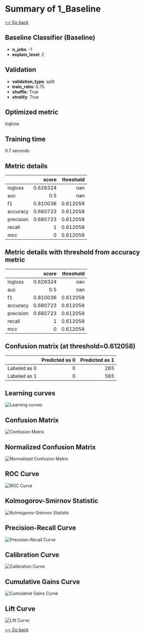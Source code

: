 # Summary of 1_Baseline

[<< Go back](../README.md)


## Baseline Classifier (Baseline)
- **n_jobs**: -1
- **explain_level**: 2

## Validation
 - **validation_type**: split
 - **train_ratio**: 0.75
 - **shuffle**: True
 - **stratify**: True

## Optimized metric
logloss

## Training time

0.7 seconds

## Metric details
|           |    score |   threshold |
|:----------|---------:|------------:|
| logloss   | 0.626324 |  nan        |
| auc       | 0.5      |  nan        |
| f1        | 0.810036 |    0.612058 |
| accuracy  | 0.680723 |    0.612058 |
| precision | 0.680723 |    0.612058 |
| recall    | 1        |    0.612058 |
| mcc       | 0        |    0.612058 |


## Metric details with threshold from accuracy metric
|           |    score |   threshold |
|:----------|---------:|------------:|
| logloss   | 0.626324 |  nan        |
| auc       | 0.5      |  nan        |
| f1        | 0.810036 |    0.612058 |
| accuracy  | 0.680723 |    0.612058 |
| precision | 0.680723 |    0.612058 |
| recall    | 1        |    0.612058 |
| mcc       | 0        |    0.612058 |


## Confusion matrix (at threshold=0.612058)
|              |   Predicted as 0 |   Predicted as 1 |
|:-------------|-----------------:|-----------------:|
| Labeled as 0 |                0 |              265 |
| Labeled as 1 |                0 |              565 |

## Learning curves
![Learning curves](learning_curves.png)
## Confusion Matrix

![Confusion Matrix](confusion_matrix.png)


## Normalized Confusion Matrix

![Normalized Confusion Matrix](confusion_matrix_normalized.png)


## ROC Curve

![ROC Curve](roc_curve.png)


## Kolmogorov-Smirnov Statistic

![Kolmogorov-Smirnov Statistic](ks_statistic.png)


## Precision-Recall Curve

![Precision-Recall Curve](precision_recall_curve.png)


## Calibration Curve

![Calibration Curve](calibration_curve_curve.png)


## Cumulative Gains Curve

![Cumulative Gains Curve](cumulative_gains_curve.png)


## Lift Curve

![Lift Curve](lift_curve.png)



[<< Go back](../README.md)
